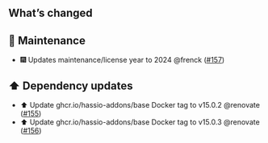 ## What’s changed

## 🧰 Maintenance

- 🎆 Updates maintenance/license year to 2024 @frenck ([#157](https://github.com/hassio-addons/addon-chrony/pull/157))

## ⬆️ Dependency updates

- ⬆️ Update ghcr.io/hassio-addons/base Docker tag to v15.0.2 @renovate ([#155](https://github.com/hassio-addons/addon-chrony/pull/155))
- ⬆️ Update ghcr.io/hassio-addons/base Docker tag to v15.0.3 @renovate ([#156](https://github.com/hassio-addons/addon-chrony/pull/156))
